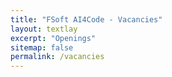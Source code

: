 ```yaml
---
title: "FSoft AI4Code - Vacancies"
layout: textlay
excerpt: "Openings"
sitemap: false
permalink: /vacancies
---
```

